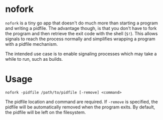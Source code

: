 nofork
======

`nofork` is a tiny go app that doesn't do much more than starting a program and
writing a pidfile. The advantage though, is that you don't have to fork the
program and then retrieve the exit code with the shell (`$!`). This allows
signals to reach the process normally and simplifies wrapping a program with a
pidfile mechanism.

The intended use case is to enable signaling processes which may take a while
to run, such as builds.

Usage
=====

`nofork -pidfile /path/to/pidfile [-remove] <command>`

The pidfile location and command are required. If `-remove` is specified, the
pidfile will be automatically removed when the program exits. By default, the
pidfile will be left on the filesystem.
